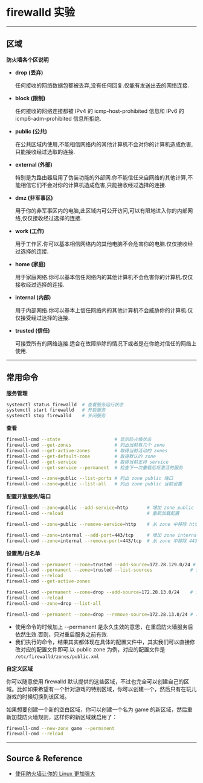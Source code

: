 # firewalld 实验

---

## 区域

**防火墙各个区说明**
- **drop (丢弃)**

    任何接收的网络数据包都被丢弃,没有任何回复.仅能有发送出去的网络连接.

- **block (限制)**

    任何接收的网络连接都被 IPv4 的 icmp-host-prohibited 信息和 IPv6 的 icmp6-adm-prohibited 信息所拒绝.

- **public (公共)**

    在公共区域内使用,不能相信网络内的其他计算机不会对你的计算机造成危害,只能接收经过选取的连接.

- **external (外部)**

    特别是为路由器启用了伪装功能的外部网.你不能信任来自网络的其他计算,不能相信它们不会对你的计算机造成危害,只能接收经过选择的连接.

- **dmz (非军事区)**

    用于你的非军事区内的电脑,此区域内可公开访问,可以有限地进入你的内部网络,仅仅接收经过选择的连接.

- **work (工作)**

    用于工作区.你可以基本相信网络内的其他电脑不会危害你的电脑.仅仅接收经过选择的连接.

- **home (家庭)**

    用于家庭网络.你可以基本信任网络内的其他计算机不会危害你的计算机.仅仅接收经过选择的连接.

- **internal (内部)**

    用于内部网络.你可以基本上信任网络内的其他计算机不会威胁你的计算机.仅仅接受经过选择的连接.

- **trusted (信任)**

    可接受所有的网络连接.适合在故障排除的情况下或者是在你绝对信任的网络上使用.

---

## 常用命令

**服务管理**
```bash
systemctl status firewalld	# 查看服务运行状态
systemctl start firewalld	# 开启服务
systemctl stop firewalld	# 关闭服务
```

**查看**
```bash
firewall-cmd --state                    # 显示防火墙状态
firewall-cmd --get-zones                # 列出当前有几个 zone
firewall-cmd --get-active-zones         # 取得当前活动的 zones
firewall-cmd --get-default-zone         # 取得默认的 zone
firewall-cmd --get-service              # 取得当前支持 service
firewall-cmd --get-service --permanent  # 检查下一次重载后将激活的服务

firewall-cmd --zone=public --list-ports # 列出 zone public 端口
firewall-cmd --zone=public --list-all   # 列出 zone public 当前设置
```

**配置开放服务/端口**
```bash
firewall-cmd --zone=public --add-service=http       # 增加 zone public 开放http service
firewall-cmd --reload                               # 重新加载配置

firewall-cmd --zone=public --remove-service=http    # 从 zone 中移除 http 服务

firewall-cmd --zone=internal --add-port=443/tcp     # 增加 zone internal 开放 443/tcp 协议端口
firewall-cmd --zone=internal --remove-port=443/tcp  # 从 zone 中移除 443 端口
```

**设置黑/白名单**
```bash
firewall-cmd --permanent --zone=trusted --add-source=172.28.129.0/24 # 增加 172.28.129.0/24 网段到 zone trusted
firewall-cmd --permanent --zone=trusted --list-sources              # 列出 zone truste 的白名单
firewall-cmd --reload
firewall-cmd --get-active-zones

firewall-cmd --permanent --zone=drop --add-source=172.28.13.0/24    # 添加 172.28.13.0/24 到 zone drop
firewall-cmd --reload
firewall-cmd --zone=drop --list-all

firewall-cmd --permanent --zone=drop --remove-source=172.28.13.0/24 # 从zone drop中删除172.28.13.0/24
```

- 使用命令的时候加上 --permanent 是永久生效的意思，在重启防火墙服务后依然生效.否则，只对重启服务之前有效.
- 我们执行的命令，结果其实都体现在具体的配置文件中，其实我们可以直接修改对应的配置文件即可.以 public zone 为例，对应的配置文件是 `/etc/firewalld/zones/public.xml`

**自定义区域**

你可以随意使用 firewalld 默认提供的这些区域，不过也完全可以创建自己的区域。比如如果希望有一个针对游戏的特别区域，你可以创建一个，然后只有在玩儿游戏的时候切换到该区域。

如果想要创建一个新的空白区域，你可以创建一个名为 game 的新区域，然后重新加载防火墙规则，这样你的新区域就启用了：
```bash
firewall-cmd --new-zone game --permanent
firewall-cmd --reload
```

---

## Source & Reference

- [使用防火墙让你的 Linux 更加强大](https://linux.cn/article-11093-1.html)
